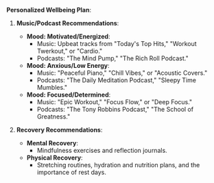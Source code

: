 **Personalized Wellbeing Plan**:

1. **Music/Podcast Recommendations**:
   - **Mood: Motivated/Energized**: 
     - Music: Upbeat tracks from "Today's Top Hits," "Workout Twerkout," or "Cardio."
     - Podcasts: "The Mind Pump," "The Rich Roll Podcast."
   - **Mood: Anxious/Low Energy**:
     - Music: "Peaceful Piano," "Chill Vibes," or "Acoustic Covers."
     - Podcasts: "The Daily Meditation Podcast," "Sleepy Time Mumbles."
   - **Mood: Focused/Determined**:
     - Music: "Epic Workout," "Focus Flow," or "Deep Focus."
     - Podcasts: "The Tony Robbins Podcast," "The School of Greatness."

2. **Recovery Recommendations**:
   - **Mental Recovery**: 
     - Mindfulness exercises and reflection journals.
   - **Physical Recovery**: 
     - Stretching routines, hydration and nutrition plans, and the importance of rest days.